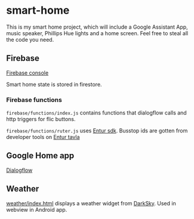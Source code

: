 # smart-home
This is my smart home project, which will include a Google Assistant App, music speaker, Phillips Hue lights and a home screen. Feel free to steal all the code you need.

## Firebase
[Firebase console](https://console.firebase.google.com/project/smarthome-7704d/overview)

Smart home state is stored in firestore.

### Firebase functions
`firebase/functions/index.js` contains functions that dialogflow calls and http triggers for flic buttons.

`firebase/functions/ruter.js` uses [Entur sdk](https://github.com/entur/sdk). Busstop ids are gotten from developer tools on [Entur tavla](https://tavla.en-tur.no/)

## Google Home app
[Dialogflow](https://console.dialogflow.com/api-client/#/agent/bf2359ce-aa17-46ce-b55e-d8d5777c5f0d/intents)

## Weather
[weather/index.html](weather/index.html) displays a weather widget from [DarkSky](https://darksky.net/widgets/default). Used in webview in Android app.
